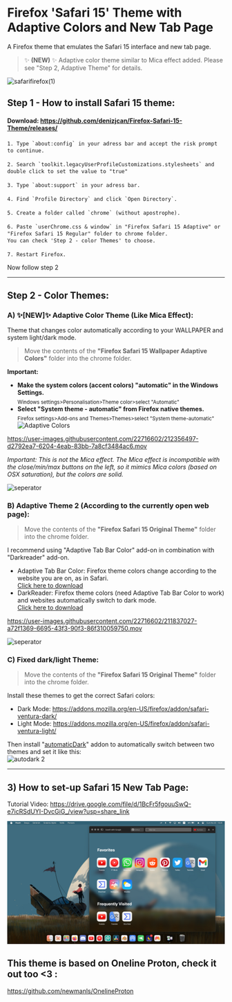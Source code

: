 #  Firefox 'Safari 15' Theme with Adaptive Colors and New Tab Page
A Firefox theme that emulates the Safari 15 interface and new tab page.
> ✨ **(NEW)** ✨ Adaptive color theme similar to Mica effect added. Please see "Step 2, Adaptive Theme" for details.

![safarifirefox(1)](https://user-images.githubusercontent.com/22716602/211835963-e39fee2f-3bda-4bc5-9e27-b54534350edc.png)
## Step 1 - How to install Safari 15 theme:

#### Download: https://github.com/denizjcan/Firefox-Safari-15-Theme/releases/

	1. Type `about:config` in your adress bar and accept the risk prompt to continue.
	 	
	2. Search `toolkit.legacyUserProfileCustomizations.stylesheets` and double click to set the value to "true"
	
	3. Type `about:support` in your adress bar.
	
	4. Find `Profile Directory` and click `Open Directory`.
	
	5. Create a folder called `chrome` (without apostrophe).

	6. Paste `userChrome.css & window` in "Firefox Safari 15 Adaptive" or "Firefox Safari 15 Regular" folder to chrome folder.
	You can check 'Step 2 - color Themes' to choose.
	
	7. Restart Firefox.
	
Now follow step 2
___
## Step 2 - Color Themes:
### A) ✨[NEW]✨ Adaptive Color Theme (Like Mica Effect):
Theme that changes color automatically according to your WALLPAPER and system light/dark mode.
> Move the contents of the **"Firefox Safari 15 Wallpaper Adaptive Colors"** folder into the chrome folder.  

**Important:**  
- **Make the system colors (accent colors) "automatic" in the Windows Settings.**  
<sub>Windows settings>Personalisation>Theme color>select "Automatic"</sub>  
- **Select "System theme - automatic" from Firefox native themes.**  
<sub>Firefox settings>Add-ons and Themes>Themes>select "System theme-automatic"</sub>  
![Adaptive Colors](https://user-images.githubusercontent.com/22716602/212371510-b4d684e3-e99c-4e4f-adc7-1e01638d3141.gif)

https://user-images.githubusercontent.com/22716602/212356497-d2792ea7-6204-4eab-83bb-7a8cf3484ac6.mov

*Important: This is not the Mica effect. The Mica effect is incompatible with the close/min/max buttons on the left, so it mimics Mica colors (based on OSX saturation), but the colors are solid.*  

![seperator](https://user-images.githubusercontent.com/22716602/212359084-45bb668a-9ee1-4d9e-8f00-739a9701d36b.svg)
### B) Adaptive Theme 2 (According to the currently open web page):
> Move the contents of the **"Firefox Safari 15 Original Theme"** folder into the chrome folder.  

I recommend using "Adaptive Tab Bar Color" add-on in combination with "Darkreader" add-on.

- Adaptive Tab Bar Color: Firefox theme colors change according to the website you are on, as in Safari.  
[Click here to download](https://addons.mozilla.org/tr/firefox/addon/adaptive-tab-bar-color/?utm_source=addons.mozilla.org&utm_medium=referral&utm_content=search)
- DarkReader: Firefox theme colors (need Adaptive Tab Bar Color to work) and websites automatically switch to dark mode.  
[Click here to download](https://addons.mozilla.org/tr/firefox/addon/darkreader/?utm_source=addons.mozilla.org&utm_medium=referral&utm_content=search) 

https://user-images.githubusercontent.com/22716602/211837027-a72f1369-6695-43f3-90f3-86f310059750.mov

![seperator](https://user-images.githubusercontent.com/22716602/212359084-45bb668a-9ee1-4d9e-8f00-739a9701d36b.svg)
### C) Fixed dark/light Theme:
> Move the contents of the **"Firefox Safari 15 Original Theme"** folder into the chrome folder.  

Install these themes to get the correct Safari colors:

- Dark Mode: https://addons.mozilla.org/en-US/firefox/addon/safari-ventura-dark/
- Light Mode: https://addons.mozilla.org/en-US/firefox/addon/safari-ventura-light/

Then install "[automaticDark](https://addons.mozilla.org/tr/firefox/addon/automatic-dark/?utm_source=addons.mozilla.org&utm_medium=referral&utm_content=search)" addon to automatically switch between two themes and set it like this:  
![autodark 2](https://user-images.githubusercontent.com/22716602/211827397-96150fda-bf33-4259-89e9-46d21a88e74b.png)

___

## 3) How to set-up Safari 15 New Tab Page:

Tutorial Video:
https://drive.google.com/file/d/1BcFr5fgouuSwQ-e7icRSdUYI-DvcGiG_/view?usp=share_link

<picture>
  <img src="https://github.com/denizjcan/Firefox-Safari-15-Theme/blob/main/Resources/theme.png?raw=true">
</picture>
	


## This theme is based on Oneline Proton, check it out too <3 :
https://github.com/newmanls/OnelineProton
